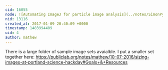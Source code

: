 ```yaml
---
cid: 16055
node: ![Automating ImageJ for particle image analysis](../notes/SimonPyle/05-13-2016/automating-imagej-for-particle-image-analysis)
nid: 13116
created_at: 2017-01-09 20:40:09 +0000
timestamp: 1483994409
uid: 4
author: mathew
---
```


There is a large folder of sample image sets avaialble. I put a smaller set together here:
https://publiclab.org/notes/mathew/10-07-2016/sizing-images-at-portland-science-hackday#Goals+&+Resources